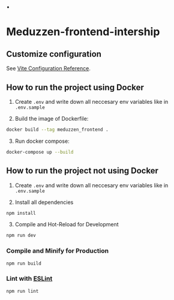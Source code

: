 # .

# Meduzzen-frontend-intership

## Customize configuration

See [Vite Configuration Reference](https://vitejs.dev/config/).

## How to run the project using Docker

1. Create `.env` and write down all neccesary env variables like in `.env.sample`

2. Build the image of Dockerfile:

```sh
docker build --tag meduzzen_frontend .
```

3. Run docker compose:

```sh
docker-compose up --build
```

## How to run the project not using Docker

1. Create `.env` and write down all neccesary env variables like in `.env.sample`

2. Install all dependencies

```sh
npm install
```

3. Compile and Hot-Reload for Development

```sh
npm run dev
```

### Compile and Minify for Production

```sh
npm run build
```

### Lint with [ESLint](https://eslint.org/)

```sh
npm run lint
```
